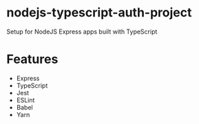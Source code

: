 # nodejs-typescript-auth-project

Setup for NodeJS Express apps built with TypeScript

# Features

- Express
- TypeScript 
- Jest
- ESLint
- Babel
- Yarn
